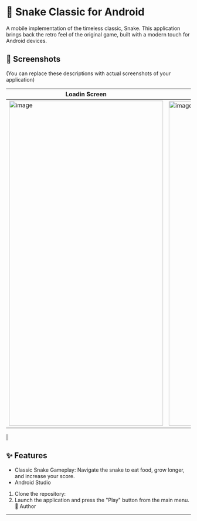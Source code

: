 # 🐍 Snake Classic for Android


  A mobile implementation of the timeless classic, Snake. This application brings back the retro feel of the original game, built with a modern touch for Android devices.

  ## 📸 Screenshots

  (You can replace these descriptions with actual screenshots of your application)


  | Loadin Screen                             | Main Menu                                 | Gameplay                                  | Game Over                                   |
  | ----------------------------------------- | ----------------------------------------- | ----------------------------------------- | ------------------------------------------- |
  | <img width="420" height="885" alt="image" src="https://github.com/user-attachments/assets/f49e8fca-81ec-41f7-8352-ab1a6ae8edb7" /> | <img width="419" height="884" alt="image" src="https://github.com/user-attachments/assets/a25e34ef-b7d1-4ceb-b5d0-5b9f5eaf27ac" /> | <img width="414" height="879" alt="image" src="https://github.com/user-attachments/assets/5e8bcda3-eb67-444d-86a9-93218f3b5abb" /> | <img width="416" height="888" alt="image" src="https://github.com/user-attachments/assets/72c421ce-6179-42e6-9861-4c7d425abc86" />


  | 
  

  ## ✨ Features


   - Classic Snake Gameplay: Navigate the snake to eat food, grow longer, and increase your score.
   - Android Studio
   1. Clone the repository:
   1. Launch the application and press the "Play" button from the main menu.
  👤 Author
  ---

